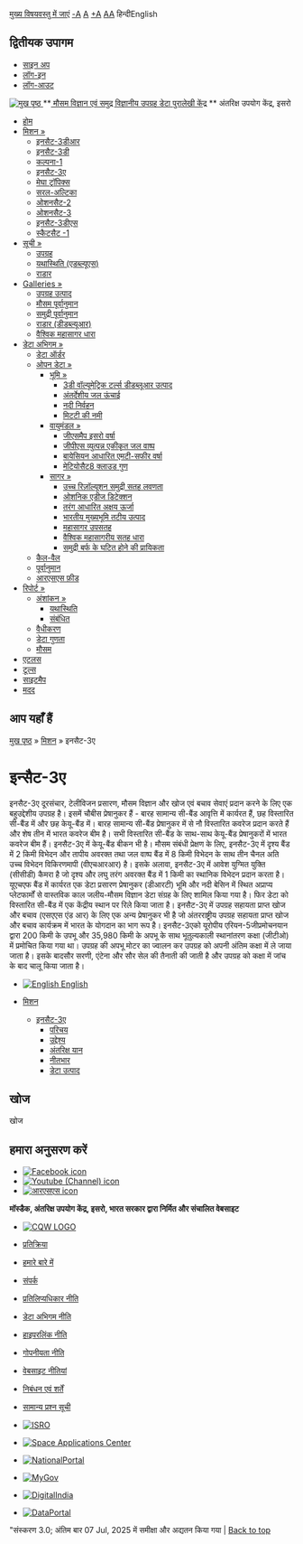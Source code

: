 [मुख्य विषयवस्तु में जाएं](https://www.mosdac.gov.in/insat-3a?language=hi#main-content "Skip to main Content")
[-A](javascript:;) [A](javascript:;) [+A](javascript:;)
[A](javascript:drupalHighContrast.enableStyles\(\))[A](javascript:drupalHighContrast.disableStyles\(\))
हिन्दीEnglish
## द्वितीयक उपागम
  * [साइन अप](https://www.mosdac.gov.in/internal/registration?language=hi)
  * [लॉग-इन](https://www.mosdac.gov.in/internal/uops?language=hi)
  * [लॉग-आउट](https://www.mosdac.gov.in/internal/logout?language=hi)

[ ![मुख पृष्ठ](https://www.mosdac.gov.in/sites/default/files/mosdac_small.png) ](https://www.mosdac.gov.in/?language=hi "मुख पृष्ठ")
**[ मौसम विज्ञान एवं समुद्र विज्ञानीय उपग्रह डेटा पुरालेखी केंद्र](https://www.mosdac.gov.in/?language=hi "मुख पृष्ठ") **
अंतरिक्ष उपयोग केंद्र, इसरो 
  * [होम](https://www.mosdac.gov.in/?language=hi)
  * [मिशन »](https://www.mosdac.gov.in/insat-3a?language=hi)
    * [इनसैट-3डीआर](https://www.mosdac.gov.in/insat-3dr?language=hi)
    * [इनसैट-3डी](https://www.mosdac.gov.in/insat-3d?language=hi)
    * [कल्पना-1](https://www.mosdac.gov.in/kalpana-1?language=hi)
    * [इनसैट-3ए](https://www.mosdac.gov.in/insat-3a?language=hi)
    * [मेघा ट्रॉपिक्स](https://www.mosdac.gov.in/megha-tropiques?language=hi)
    * [सरल-अल्टिका](https://www.mosdac.gov.in/saral-altika?language=hi)
    * [ओशनसैट-2](https://www.mosdac.gov.in/oceansat-2?language=hi)
    * [ओशनसैट-3](https://www.mosdac.gov.in/oceansat-3?language=hi)
    * [इनसैट-3डीएस](https://www.mosdac.gov.in/insat-3ds?language=hi)
    * [स्कैटसैट -1](https://www.mosdac.gov.in/scatsat-1?language=hi)
  * [सूची »](https://www.mosdac.gov.in/insat-3a?language=hi)
    * [उपग्रह](https://www.mosdac.gov.in/internal/catalog-satellite?language=hi)
    * [यथास्थिति (एडब्ल्यूएस)](https://www.mosdac.gov.in/internal/catalog-insitu?language=hi)
    * [राडार](https://www.mosdac.gov.in/internal/catalog-radar?language=hi)
  * [Galleries »](https://www.mosdac.gov.in/insat-3a?language=hi)
    * [ उपग्रह उत्पाद](https://www.mosdac.gov.in/internal/gallery?language=hi)
    * [मौसम पूर्वानुमान](https://www.mosdac.gov.in/internal/gallery/weather?language=hi)
    * [समुद्री पूर्वानुमान](https://www.mosdac.gov.in/internal/gallery/ocean?language=hi)
    * [राडार (डीडब्ल्यूआर)](https://www.mosdac.gov.in/internal/gallery/dwr?language=hi)
    * [वैश्विक महासागर धारा](https://www.mosdac.gov.in/internal/gallery/current?language=hi)
  * [डेटा अभिगम »](https://www.mosdac.gov.in/insat-3a?language=hi)
    * [डेटा ऑर्डर](https://www.mosdac.gov.in/internal/uops?language=hi)
    * [ओपन डेटा »](https://www.mosdac.gov.in/insat-3a?language=hi)
      * [भूमि »](https://www.mosdac.gov.in/insat-3a?language=hi)
        * [3डी वॉल्यूमेट्रिक टर्ल्स डीडब्लूआर उत्पाद](https://www.mosdac.gov.in/3d-volumetric-terls-dwrproduct?language=hi)
        * [अंतर्देशीय जल ऊंचाई](https://www.mosdac.gov.in/inland-water-height?language=hi)
        * [नदी निर्वहन](https://www.mosdac.gov.in/river-discharge?language=hi)
        * [मिटटी की नमी](https://www.mosdac.gov.in/soil-moisture-0?language=hi)
      * [वायुमंडल »](https://www.mosdac.gov.in/insat-3a?language=hi)
        * [जीएसमैप इसरो वर्षा](https://www.mosdac.gov.in/gsmap-isro-rain?language=hi)
        * [जीपीएस व्युत्पन्न एकीकृत जल वाष्प](https://www.mosdac.gov.in/gps-derived-integrated-water-vapour?language=hi)
        * [बायेसियन आधारित एमटी-सफीर वर्षा](https://www.mosdac.gov.in/bayesian-based-mt-saphir-rainfall?language=hi)
        * [मेटियोसैट8 क्लाउड गुण](https://www.mosdac.gov.in/meteosat8-cloud-properties?language=hi)
      * [सागर »](https://www.mosdac.gov.in/insat-3a?language=hi)
        * [उच्च रिज़ॉल्यूशन समुद्री सतह लवणता](https://www.mosdac.gov.in/high-resolution-sea-surface-salinity?language=hi)
        * [ओशनिक एडीज डिटेक्शन](https://www.mosdac.gov.in/oceanic-eddies-detection?language=hi)
        * [तरंग आधारित अक्षय ऊर्जा](https://www.mosdac.gov.in/wave-based-renewable-energy?language=hi)
        * [भारतीय मुख्यभूमि तटीय उत्पाद](https://www.mosdac.gov.in/indian-mainland-coastal-product?language=hi)
        * [महासागर उपसतह](https://www.mosdac.gov.in/global-ocean-surface-current?language=hi)
        * [वैश्विक महासागरीय सतह धारा](https://www.mosdac.gov.in/ocean-subsurface?language=hi)
        * [समुद्री बर्फ के घटित होने की प्रायिकता](https://www.mosdac.gov.in/sea-ice-occurrence-probability?language=hi)
    * [कैल-वैल](https://www.mosdac.gov.in/internal/calval-data?language=hi)
    * [पूर्वानुमान](https://www.mosdac.gov.in/internal/forecast-menu?language=hi)
    * [ आरएसएस फ़ीड](https://www.mosdac.gov.in/rss-feed?language=hi "
आरएसएस फ़ीड")
  * [रिपोर्ट »](https://www.mosdac.gov.in/insat-3a?language=hi)
    * [अंशांकन »](https://www.mosdac.gov.in/insat-3a?language=hi)
      * [यथास्थिति](https://www.mosdac.gov.in/insitu?language=hi)
      * [संबंधित](https://www.mosdac.gov.in/calibration-reports?language=hi)
    * [वैधीकरण](https://www.mosdac.gov.in/validation-reports?language=hi)
    * [डेटा गुणता](https://www.mosdac.gov.in/data-quality?language=hi)
    * [मौसम](https://www.mosdac.gov.in/weather-reports?language=hi)
  * [एटलस](https://www.mosdac.gov.in/atlases?language=hi)
  * [टूल्स](https://www.mosdac.gov.in/tools?language=hi)
  * [साइटमैप](https://www.mosdac.gov.in/sitemap?language=hi)
  * [मदद](https://www.mosdac.gov.in/help?language=hi)


## आप यहाँ हैं
[मुख पृष्ठ](https://www.mosdac.gov.in/?language=hi) » [मिशन](https://www.mosdac.gov.in/insat-3a?language=hi) » इनसैट-3ए
# इन्सैट-3ए
इनसैट-3ए दूरसंचार, टेलीविजन प्रसारण, मौसम विज्ञान और खोज एवं बचाव सेवाएं प्रदान करने के लिए एक बहुउद्देशीय उपग्रह है। इसमें चौबीस प्रेषानुकर हैं - बारह सामान्य सी-बैंड आवृत्ति में कार्यरत हैं, छह विस्तारित सी-बैंड में और छह केयू-बैंड में। बारह सामान्य सी-बैंड प्रेषानुकर में से नौ विस्तारित कवरेज प्रदान करते हैं और शेष तीन में भारत कवरेज बीम है। सभी विस्तारित सी-बैंड के साथ-साथ केयू-बैंड प्रेषानुकरों में भारत कवरेज बीम हैं। इनसैट-3ए में केयू-बैंड बीकन भी है। मौसम संबंधी प्रेक्षण के लिए, इनसैट-3ए में दृश्य बैंड में 2 किमी विभेदन और तापीय अवरक्त तथा जल वाष्प बैंड में 8 किमी विभेदन के साथ तीन चैनल अति उच्च विभेदन विकिरणमापी (वीएचआरआर) है। इसके अलावा, इनसैट-3ए में आवेश युग्मित युक्ति (सीसीडी) कैमरा है जो दृश्य और लघु तरंग अवरक्त बैंड में 1 किमी का स्थानिक विभेदन प्रदान करता है। यूएचएफ बैंड में कार्यरत एक डेटा प्रसारण प्रेषानुकर (डीआरटी) भूमि और नदी बेसिन में स्थित अप्राप्य प्लेटफार्मों से वास्तविक काल जलीय-मौसम विज्ञान डेटा संग्रह के लिए शामिल किया गया है। फिर डेटा को विस्तारित सी-बैंड में एक केंद्रीय स्थान पर रिले किया जाता है। इनसैट-3ए में उपग्रह सहायता प्राप्त खोज और बचाव (एसएएस एंड आर) के लिए एक अन्य प्रेषानुकर भी है जो अंतरराष्ट्रीय उपग्रह सहायता प्राप्त खोज और बचाव कार्यक्रम में भारत के योगदान का भाग रूप है। इनसैट-3एको यूरोपीय एरियन-5जीप्रमोचनयान द्वारा 200 किमी के उपभू और 35,980 किमी के अपभू के साथ भूतुल्यकाली स्थानांतरण कक्षा (जीटीओ) में प्रमोचित किया गया था। उपग्रह की अपभू मोटर का ज्वालन कर उपग्रह को अपनी अंतिम कक्षा में ले जाया जाता है। इसके बादसौर सरणी, एंटेना और सौर सेल की तैनाती की जाती है और उपग्रह को कक्षा में जांच के बाद चालू किया जाता है।
  * [![English](https://www.mosdac.gov.in/sites/all/modules/languageicons/flags/en.png) English](https://www.mosdac.gov.in/insat-3a?language=en)


  * [मिशन](https://www.mosdac.gov.in/insat-3a?language=hi)
    * [इनसैट-3ए](https://www.mosdac.gov.in/insat-3a?language=hi)
      * [परिचय](https://www.mosdac.gov.in/insat-3a-introduction?language=hi)
      * [उद्देश्य](https://www.mosdac.gov.in/insat-3a-objectives?language=hi)
      * [अंतरिक्ष यान](https://www.mosdac.gov.in/insat-3a-spacecraft?language=hi)
      * [नीतभार](https://www.mosdac.gov.in/insat-3a-payloads?language=hi)
      * [डेटा उत्पाद](https://www.mosdac.gov.in/internal/catalog-insat3a?language=hi)


## खोज
खोज 
## हमारा अनुसरण करें
  * [![Facebook icon](https://www.mosdac.gov.in/sites/all/modules/social_media_links/libraries/elegantthemes/PNG/facebook.png)](https://www.facebook.com/mosdac.sac.isro "Facebook")
  * [![Youtube \(Channel\) icon](https://www.mosdac.gov.in/sites/all/modules/social_media_links/libraries/elegantthemes/PNG/youtube.png)](http://www.youtube.com/channel/UCDVkai9WIgY2ZgrlF_08Yeg "Youtube \(Channel\)")
  * [![आरएसएस icon](https://www.mosdac.gov.in/sites/all/modules/social_media_links/libraries/elegantthemes/PNG/rss.png)](https://www.mosdac.gov.in/?language=hirss.xml "आरएसएस")


**मॉस्डैक, अंतरिक्ष उपयोग केंद्र, इसरो, भारत सरकार द्वारा निर्मित और संचालित वेबसाइट**
  * [![CQW LOGO](https://www.mosdac.gov.in/docs/cqw_logo.gif)](https://www.mosdac.gov.in/docs/STQC.pdf "Quality Certificate")


  * [प्रतिक्रिया](https://www.mosdac.gov.in/mosdac-feedback?language=hi)
  * [हमारे बारे में](https://www.mosdac.gov.in/about-us?language=hi)
  * [संपर्क](https://www.mosdac.gov.in/contact-us?language=hi)
  * [प्रतिलिप्यधिकार नीति](https://www.mosdac.gov.in/node/1268?language=hi)
  * [डेटा अभिगम नीति](https://www.mosdac.gov.in/node/1267?language=hi)
  * [हाइपरलिंक नीति](https://www.mosdac.gov.in/node/1269?language=hi)
  * [गोपनीयता नीति](https://www.mosdac.gov.in/node/1270?language=hi)
  * [वेबसाइट नीतियां](https://www.mosdac.gov.in/website-policies?language=hi)
  * [निबंधन एवं शर्तें](https://www.mosdac.gov.in/node/1271?language=hi)
  * [सामान्य प्रश्न सूची](https://www.mosdac.gov.in/faq-page?language=hi)


  * [![ISRO](https://www.mosdac.gov.in/sites/default/files/styles/thumbnail/public/logo-transparent.png?itok=IUS20l-w)](http://www.isro.gov.in)
  * [![Space Applications Center](https://www.mosdac.gov.in/sites/default/files/styles/thumbnail/public/saclogo.png?itok=_Jv4AuIn)](http://www.sac.gov.in)
  * [![NationalPortal](https://www.mosdac.gov.in/sites/default/files/styles/thumbnail/public/india-gov_0.png?itok=yssAPH3m)](http://www.india.gov.in)
  * [![MyGov](https://www.mosdac.gov.in/sites/default/files/styles/thumbnail/public/mygov_0.png?itok=Po-dzdT3)](http://mygov.in/)
  * [![DigitalIndia](https://www.mosdac.gov.in/sites/default/files/styles/thumbnail/public/digital-india_0.png?itok=ntlP7atE)](http://www.digitalindia.gov.in/)
  * [![DataPortal](https://www.mosdac.gov.in/sites/default/files/styles/thumbnail/public/data-gov.png?itok=qYA78FgB)](http://data.gov.in)


"संस्करण 3.0; अंतिम बार 07 Jul, 2025 में समीक्षा और अद्यतन किया गया | 
[](https://www.mosdac.gov.in/insat-3a?language=hi "Previous")[](https://www.mosdac.gov.in/insat-3a?language=hi "अगला")
[](https://www.mosdac.gov.in/insat-3a?language=hi)
[](https://www.mosdac.gov.in/insat-3a?language=hi "Previous")[](https://www.mosdac.gov.in/insat-3a?language=hi "अगला")
[](https://www.mosdac.gov.in/insat-3a?language=hi "Close")[](https://www.mosdac.gov.in/insat-3a?language=hi)[](https://www.mosdac.gov.in/insat-3a?language=hi)[](https://www.mosdac.gov.in/insat-3a?language=hi "Pause Slideshow")[](https://www.mosdac.gov.in/insat-3a?language=hi "Play Slideshow")
[Back to top](https://www.mosdac.gov.in/insat-3a?language=hi#top)
